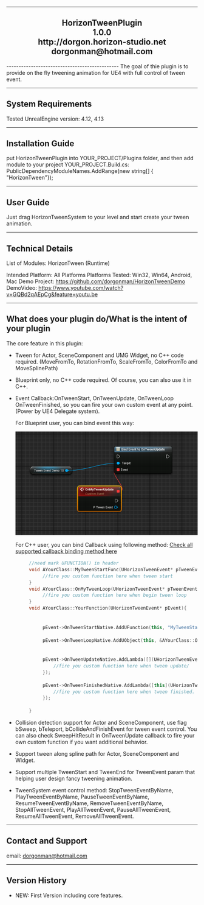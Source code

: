 ----------------------------------------------  
<h2 align="center">				
			HorizonTweenPlugin<br>
					1.0.0   <br>
			http://dorgon.horizon-studio.net  <br>
				dorgonman@hotmail.com  <br>
</h2>
----------------------------------------------  
The goal of thie plugin is to provide on the fly tweening animation for UE4 with full control of tween event.

-----------------------  
System Requirements
-----------------------

Tested UnrealEngine version: 4.12, 4.13

-----------------------
Installation Guide
-----------------------

put HorizonTweenPlugin into YOUR_PROJECT/Plugins folder, 
and then add module to your project 
YOUR_PROJECT.Build.cs:
PublicDependencyModuleNames.AddRange(new string[] { "HorizonTween"});

-----------------------
User Guide
-----------------------

Just drag HorizonTweenSystem to your level and start create your tween animation.

-----------------------
Technical Details
-----------------------
List of Modules:
HorizonTween (Runtime)

Intended Platform: All Platforms
Platforms Tested: Win32, Win64, Android, Mac
Demo Project: https://github.com/dorgonman/HorizonTweenDemo
DemoVideo: https://www.youtube.com/watch?v=GQBd2qAEpCg&feature=youtu.be

-----------------------
What does your plugin do/What is the intent of your plugin
-----------------------


The core feature in this plugin:  

* Tween for Actor, SceneComponent and UMG Widget, no C++ code required. (MoveFromTo, RotationFromTo, ScaleFromTo, ColorFromTo and MoveSplinePath)

* Blueprint only, no C++ code required. Of course, you can also use it in C++.  

* Event Callback:OnTweenStart, OnTweenUpdate, OnTweenLoop OnTweenFinished, so you can fire your own custom event at any point.(Power by UE4 Delegate system).  

   For Blueprint user, you can bind event this way:  

   ![BindCallback](https://github.com/dorgonman/HorizonTweenDemo/blob/master/doc/doxygen/Resources/Demo10_BP_BindEvent.png)  

   For C++ user, you can bind Callback using following method:  [Check all supported callback binding method here](https://docs.unrealengine.com/latest/INT/Programming/UnrealArchitecture/Delegates/Multicast/index.html)

  ```cpp  
 	   //need mark UFUNCTION() in header
 	   void AYourClass::MyTweenStartFunc(UHorizonTweenEvent* pTweenEvent){
 	   		//fire you custom function here when tween start
 	   }
 	   void AYourClass::OnMyTweenLoop(UHorizonTweenEvent* pTweenEvent){
 	   		//fire you custom function here when begin tween loop
 	   }
	   void AYourClass::YourFunction(UHorizonTweenEvent* pEvent){


	   		pEvent->OnTweenStartNative.AddUFunction(this, "MyTweenStartFunc");

	   		pEvent->OnTweenLoopNative.AddUObject(this, &AYourClass::OnMyTweenLoop);


			pEvent->OnTweenUpdateNative.AddLambda([](UHorizonTweenEvent* pTweenEvent) {
				//fire you custom function here when tween update/
			});
			
			pEvent->OnTweenFinishedNative.AddLambda([this](UHorizonTweenEvent* pTweenEvent) {
				//fire you custom function here when tween finished.
			});

	   }
  ```  
* Collision detection support for Actor and SceneComponent, use flag bSweep, bTeleport, bCollideAndFinishEvent for tween event control. You can also check SweepHitResult in OnTweenUpdate callback to fire your own custom function if you want additional behavior.  

* Support tween along spline path for Actor, SceneComponent and Widget.  

* Support multiple TweenStart and TweenEnd for TweenEvent param that helping user design fancy tweening animation.  

* TweenSystem event control method: StopTweenEventByName, PlayTweenEventByName, PauseTweenEventByName, ResumeTweenEventByName, RemoveTweenEventByName, StopAllTweenEvent, PlayAllTweenEvent, PauseAllTweenEvent, ResumeAllTweenEvent, RemoveAllTweenEvent.  

-----------------------
Contact and Support
-----------------------

email: dorgonman@hotmail.com


-----------------------
 Version History
-----------------------
- NEW: First Version including core features.
